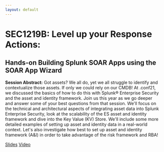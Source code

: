 ```yaml
---
layout: default
---
```


# **SEC1219B:** Level up your Response Actions: 
## Hands-on Building Splunk SOAR Apps using the SOAR App Wizard ##

**Session Abstract:**  Got assets? We all do, yet we all struggle to identify and contextualize those assets. If only we could rely on our CMDB! At .conf21, we discussed the basics of how to do this with Splunk® Enterprise Security and the asset and identity framework. Join us this year as we go deeper and answer some of your best questions from that session. We'll focus on the technical and architectural aspects of integrating asset data into Splunk Enterprise Security, look at the scalability of the ES asset and identity framework and dive into the Key Value (KV) Store. We'll include some more detailed examples of setting up asset and identity data in a real-world context. Let's also investigate how best to set up asset and identity framework (A&I) in order to take advantage of the risk framework and RBA!

<a href="https://splunktools.github.io/assets/SEC1219B.pdf" target="_blank">Slides</a>
<a href="https://conf.splunk.com/files/2022/recordings/SEC1219B_1080.mp4" target="_blank">Video</a>
